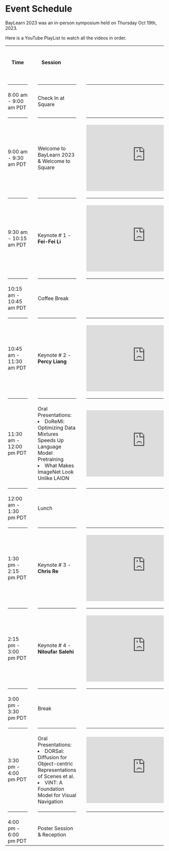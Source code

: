 # Event Schedule
BayLearn 2023 was an in-person symposium held on Thursday Oct 19th, 2023.

Here is a <a src="https://www.youtube.com/playlist?list=PLP2fXYwxWOBIvcjJoexqWIyZ7OH4kHd3X">YouTube PlayList</a> to watch all the videos in order.
<style>
.schedule {
    border-spacing: 20px;
}
.thtd {
    padding: 20px
}
</style>

<table class="schedule">
<tr>
    <td class="thtd"><h4>Time</h4></td>
    <td><p></p></td>
    <td class="thtd"><h4>Session</h4></td>
</tr>
<tr><td><hr><td><p><td><hr><td><p><td><hr></tr>

<tr>
    <td>8:00 am - 9:00 am PDT</td>
    <td><p></p></td>
    <td>Check In at Square</td>
</tr>
<tr><td><hr><td><p><td><hr><td><p><td><hr></tr>


<tr>
    <td>9:00 am - 9:30 am PDT</td>
 <td><p></p></td>
    <td>Welcome to BayLearn 2023 & Welcome to Square</td>
    <td><p></p></td>
<td><iframe width="373" height="210" src="https://www.youtube.com/embed/eidMVFvWPwk?si=gp2Sqtmkri3TuB21" title="YouTube video player" frameborder="0" allow="accelerometer; autoplay; clipboard-write; encrypted-media; gyroscope; picture-in-picture; web-share" allowfullscreen></iframe></td>
</tr>
<tr><td><hr><td><p><td><hr><td><p><td><hr></tr>

<tr>
    <td>9:30 am - 10:15 am PDT</td>
 <td><p></p></td>
    <td>Keynote # 1 - <b>Fei-Fei Li</b></td>
    <td><p></p></td>
<td><iframe width="373" height="210" src="https://www.youtube.com/embed/LL3j2aREfLU?si=FLAPLk2jn2H7gQ_1" title="YouTube video player" frameborder="0" allow="accelerometer; autoplay; clipboard-write; encrypted-media; gyroscope; picture-in-picture; web-share" allowfullscreen></iframe></td>
</tr>
<tr><td><hr><td><p><td><hr><td><p><td><hr></tr>

<tr>
    <td>10:15 am - 10:45 am PDT</td>
 <td><p></p></td>
    <td>Coffee Break</td>
</tr>
<tr><td><hr><td><p><td><hr><td><p><td><hr></tr>

<tr>
    <td>10:45 am - 11:30 am PDT</td>
 <td><p></p></td>
    <td>Keynote # 2 - <b>Percy Liang</b></td>
    <td><p></p></td>
<td><iframe width="373" height="210" src="https://www.youtube.com/embed/uBhx2DgMjsE?si=oqo1jbklo1I4PpDz" title="YouTube video player" frameborder="0" allow="accelerometer; autoplay; clipboard-write; encrypted-media; gyroscope; picture-in-picture; web-share" allowfullscreen></iframe></td>
</tr>
<tr><td><hr><td><p><td><hr><td><p><td><hr></tr>

<tr>
    <td>11:30 am - 12:00 pm PDT</td>
 <td><p></p></td>
    <td>Oral Presentations:
<list>
<li> DoReMi: Optimizing Data Mixtures Speeds Up Language Model Pretraining
<li> What Makes ImageNet Look Unlike LAION
</list>
<td><p></p></td>
<td><iframe width="373" height="210" src="https://www.youtube.com/embed/pBd7S_GNzFA?si=nhAaCphjypqD1JPV" title="YouTube video player" frameborder="0" allow="accelerometer; autoplay; clipboard-write; encrypted-media; gyroscope; picture-in-picture; web-share" allowfullscreen></iframe></td>
</td>
</tr>
<tr><td><hr><td><p><td><hr><td><p><td><hr></tr>

<tr>
    <td>12:00 am - 1:30 pm PDT</td>
 <td><p></p></td>
    <td>Lunch</td>
</tr>
<tr><td><hr><td><p><td><hr><td><p><td><hr></tr>

<tr>
    <td>1:30 pm - 2:15 pm PDT</td>
 <td><p></p></td>
    <td>Keynote # 3 - <b>Chris Re</b></td>
    <td><p></p></td>
<td><iframe width="373" height="210" src="https://www.youtube.com/embed/X-82uXrw76s?si=RJbUxfTI3UR1NoSG" title="YouTube video player" frameborder="0" allow="accelerometer; autoplay; clipboard-write; encrypted-media; gyroscope; picture-in-picture; web-share" allowfullscreen></iframe></td>
</tr>
<tr><td><hr><td><p><td><hr><td><p><td><hr></tr>

<tr>
    <td>2:15 pm - 3:00 pm PDT</td>
 <td><p></p></td>
    <td>Keynote # 4 - <b>Niloufar Salehi</b></td>
    <td><p></p></td>
<td><iframe width="373" height="210" src="https://www.youtube.com/embed/thySeX3wdpM?si=Qe70eJHd7c8DX-I-" title="YouTube video player" frameborder="0" allow="accelerometer; autoplay; clipboard-write; encrypted-media; gyroscope; picture-in-picture; web-share" allowfullscreen></iframe></td>
</tr>
<tr><td><hr><td><p><td><hr><td><p><td><hr></tr>

<tr>
    <td>3:00 pm - 3:30 pm PDT</td>
 <td><p></p></td>
    <td>Break</td>
</tr>
<tr><td><hr><td><p><td><hr><td><p><td><hr></tr>

<tr>
    <td>3:30 pm - 4:00 pm PDT</td>
 <td><p></p></td>
    <td>Oral Presentations:
<list>
<li> DORSal: Diffusion for Object-centric Representations of Scenes et al.</li>
<li>ViNT: A Foundation Model for Visual Navigation </li>
</list></td>
<td><p></p></td>
<td><iframe width="373" height="210" src="https://www.youtube.com/embed/WY5MTFkkRIc?si=yc9z15YvZBsmhRzm" title="YouTube video player" frameborder="0" allow="accelerometer; autoplay; clipboard-write; encrypted-media; gyroscope; picture-in-picture; web-share" allowfullscreen></iframe></td>
</tr>
<tr><td><hr><td><p><td><hr><td><p><td><hr></tr>

<tr>
    <td>4:00 pm - 6:00 pm PDT</td>
 <td><p></p></td>
    <td>Poster Session & Reception</td>
</tr>

</table>
